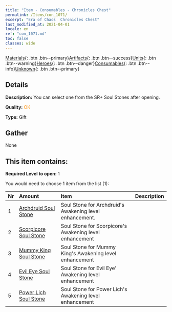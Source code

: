 ```yaml
---
title: "Item - Consumables - Chronicles Chest"
permalink: /Items/con_1071/
excerpt: "Era of Chaos  Chronicles Chest"
last_modified_at: 2021-04-01
locale: en
ref: "con_1071.md"
toc: false
classes: wide
---
```

 [Materials](/Items/){: .btn .btn--primary}[Artifacts](/Items/Artifacts/){: .btn .btn--success}[Units](/Items/Units/){: .btn .btn--warning}[Heroes](/Items/Heroes/){: .btn .btn--danger}[Consumables](/Items/Consumables/){: .btn .btn--info}[Unknown](/Items/Unknown/){: .btn .btn--primary}

## Details
 **Description:** You can select one from the SR+ Soul Stones after opening.

 **Quality:** <span style="color: #FF8C00">OK</span>

 **Type:** Gift

## Gather

  None

## This item contains:

 **Required Level to open:** 1

 You would need to choose 1 item from the list (1):

  | Nr | Amount |     Item    | Description |
  |:---|:-------|:------------|:-----------:|
  | 1 | [Archdruid Soul Stone](/Items/unt_296/) | Soul Stone for Archdruid's Awakening level enhancement. | 
  | 2 | [Scorpicore Soul Stone](/Items/unt_333/) | Soul Stone for Scorpicore's Awakening level enhancement | 
  | 3 | [Mummy King Soul Stone](/Items/unt_304/) | Soul Stone for Mummy King's Awakening level enhancement | 
  | 4 | [Evil Eye Soul Stone](/Items/unt_330/) | Soul Stone for Evil Eye' Awakening level enhancement | 
  | 5 | [Power Lich Soul Stone](/Items/unt_301/) | Soul Stone for Power Lich's Awakening level enhancement | 
